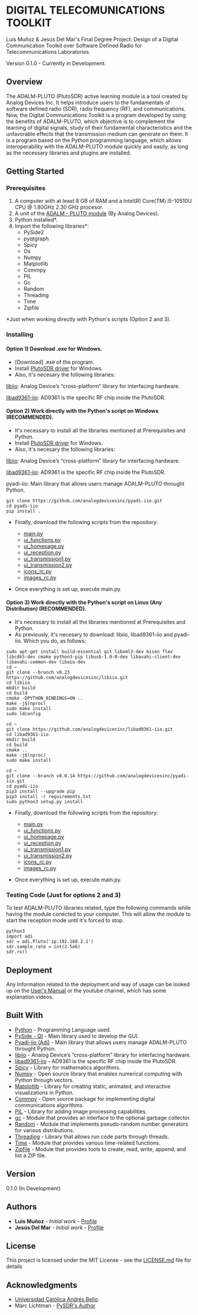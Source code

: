 # DIGITAL TELECOMUNICATIONS TOOLKIT

Luis Muñoz & Jesús Del Mar's Final Degree Project: Design of a Digital Communication Toolkit over Software Defined Radio for Telecommunications Laboratories.

Version 0.1.0 - Currently in Development.

## Overview
The ADALM-PLUTO (PlutoSDR) active learning module is a tool created by Analog Devices Inc. It helps introduce users to the fundamentals of software defined radio (SDR), radio frequency (RF), and communications. Now, the Digital Communications Toolkit is a program developed by using the benefits of ADALM-PLUTO, which objective is to complement the learning of digital signals, study of their fundamental characteristics and the unfavorable effects that the transmission medium can generate on them. It is a program based on the Python programming language, which allows interoperability with the ADALM-PLUTO module quickly and easily, as long as the necessary libraries and plugins are installed.

## Getting Started
### Prerequisites

1) A computer with at least 8 GB of RAM and a Intel(R) Core(TM) i5-10510U CPU @ 1.80GHz 2.30 GHz procesor.
2) A unit of the [ADALM - PLUTO module](https://www.analog.com/en/resources/evaluation-hardware-and-software/evaluation-boards-kits/adalm-pluto.html) (By Analog Devices).
3) Python installed*.
4) Import the following libraries*:
   - PySide2
   - pyqtgraph
   - Spicy
   - Os
   - Numpy
   - Matplotlib
   - Commpy
   - PIL
   - Gc
   - Random
   - Threading
   - Time
   - Zipfile

*Just when working directly with Python's scripts (Option 2 and 3).

### Installing
#### Option 1) Download .exe for Windows.

 - [Download] .exe of the program.
 - Install [PlutoSDR driver](https://github.com/analogdevicesinc/plutosdr-m2k-drivers-win/releases/download/v0.7/PlutoSDR-M2k-USB-Drivers.exe) for Windows.
 - Also, it's necesary the following libraries:

[libiio](https://github.com/analogdevicesinc/libiio?tab=readme-ov-file): Analog Device’s “cross-platform” library for interfacing hardware.

[libad9361-iio](https://github.com/analogdevicesinc/libad9361-iio?tab=readme-ov-file): AD9361 is the specific RF chip inside the PlutoSDR.

#### Option 2) Work directly with the Python's script on Windows (RECOMMENDED).

  - It's necessary to install all the libraries mentioned at Prerequisites and Python.
  - Install [PlutoSDR driver](https://github.com/analogdevicesinc/plutosdr-m2k-drivers-win/releases/download/v0.7/PlutoSDR-M2k-USB-Drivers.exe) for Windows.
  - Also, it's necesary the following libraries:

[libiio](https://github.com/analogdevicesinc/libiio?tab=readme-ov-file): Analog Device’s “cross-platform” library for interfacing hardware.

[libad9361-iio](https://github.com/analogdevicesinc/libad9361-iio?tab=readme-ov-file): AD9361 is the specific RF chip inside the PlutoSDR.

pyadi-iio: Main library that allows users manage ADALM-PLUTO throught Python.
```
git clone https://github.com/analogdevicesinc/pyadi-iio.git
cd pyadi-iio
pip install .
```
  - Finally, download the following scripts from the repository:
    * [main.py](https://github.com/LuisMunoz1997/Digital-Telecomunications-Toolkit-0.1.0/blob/main/main.py)
    * [ui_functions.py](https://github.com/LuisMunoz1997/Digital-Telecomunications-Toolkit-0.1.0/blob/main/ui_functions.py)
    * [ui_homepage.py](https://github.com/LuisMunoz1997/Digital-Telecomunications-Toolkit-0.1.0/blob/main/ui_homepage.py)
    * [ui_reception.py](https://github.com/LuisMunoz1997/Digital-Telecomunications-Toolkit-0.1.0/blob/main/ui_reception.py)
    * [ui_transmission1.py](https://github.com/LuisMunoz1997/Digital-Telecomunications-Toolkit-0.1.0/blob/main/ui_transmission1.py)
    * [ui_transmission2.py](https://github.com/LuisMunoz1997/Digital-Telecomunications-Toolkit-0.1.0/blob/main/ui_transmission2.py)
    * [icons_rc.py](https://github.com/LuisMunoz1997/Digital-Telecomunications-Toolkit-0.1.0/blob/main/icons_rc.py)
    * [images_rc.py](https://github.com/LuisMunoz1997/Digital-Telecomunications-Toolkit-0.1.0/blob/main/images_rc.py)
      
  - Once everything is set up, execute main.py.


#### Option 3) Work directly with the Python's script on Linux (Any Distribution) (RECOMMENDED).

  - It's necessary to install all the libraries mentioned at Prerequisites and Python.
  - As previously, it's necesary to download: libiio, libad9361-iio and pyadi-iio. Which you do, as follows:

```
sudo apt-get install build-essential git libxml2-dev bison flex libcdk5-dev cmake python3-pip libusb-1.0-0-dev libavahi-client-dev libavahi-common-dev libaio-dev
cd ~
git clone --branch v0.23 https://github.com/analogdevicesinc/libiio.git
cd libiio
mkdir build
cd build
cmake -DPYTHON_BINDINGS=ON ..
make -j$(nproc)
sudo make install
sudo ldconfig

cd ~
git clone https://github.com/analogdevicesinc/libad9361-iio.git
cd libad9361-iio
mkdir build
cd build
cmake ..
make -j$(nproc)
sudo make install

cd ~
git clone --branch v0.0.14 https://github.com/analogdevicesinc/pyadi-iio.git
cd pyadi-iio
pip3 install --upgrade pip
pip3 install -r requirements.txt
sudo python3 setup.py install
```
  - Finally, download the following scripts from the repository:
    * [main.py](https://github.com/LuisMunoz1997/Digital-Telecomunications-Toolkit-0.1.0/blob/main/main.py)
    * [ui_functions.py](https://github.com/LuisMunoz1997/Digital-Telecomunications-Toolkit-0.1.0/blob/main/ui_functions.py)
    * [ui_homepage.py](https://github.com/LuisMunoz1997/Digital-Telecomunications-Toolkit-0.1.0/blob/main/ui_homepage.py)
    * [ui_reception.py](https://github.com/LuisMunoz1997/Digital-Telecomunications-Toolkit-0.1.0/blob/main/ui_reception.py)
    * [ui_transmission1.py](https://github.com/LuisMunoz1997/Digital-Telecomunications-Toolkit-0.1.0/blob/main/ui_transmission1.py)
    * [ui_transmission2.py](https://github.com/LuisMunoz1997/Digital-Telecomunications-Toolkit-0.1.0/blob/main/ui_transmission2.py)
    * [icons_rc.py](https://github.com/LuisMunoz1997/Digital-Telecomunications-Toolkit-0.1.0/blob/main/icons_rc.py)
    * [images_rc.py](https://github.com/LuisMunoz1997/Digital-Telecomunications-Toolkit-0.1.0/blob/main/images_rc.py)

  - Once everything is set up, execute main.py.

### Testing Code (Just for options 2 and 3)

To test ADALM-PLUTO libraries related, type the following commands while having the module conected to your computer. This will allow the module to start the reception mode until it's forced to stop. 

```
python3
import adi
sdr = adi.Pluto('ip:192.168.2.1')
sdr.sample_rate = int(2.5e6)
sdr.rx()
```

## Deployment

Any Information related to the deployment and way of usage can be looked up on the [User's Manual](https://github.com/LuisMunoz1997/Tesis/blob/main/Digital%20Communications%20Toolkit%20-%20User's%20Manual%20(Spanish%20Version).pdf) or the youtube channel, which has some explanation videos.

## Built With

* [Python](https://www.python.org/) - Programming Language used.
* [PySide - Qt](https://wiki.qt.io/Qt_for_Python) - Main library used to develop the GUI.
* [Pyadi-iio (Adi)](https://wiki.analog.com/resources/tools-software/linux-software/pyadi-iio) - Main library that allows users manage ADALM-PLUTO throught Python.
* [libiio](https://github.com/analogdevicesinc/libiio?tab=readme-ov-file) - Analog Device’s “cross-platform” library for interfacing hardware.
* [libad9361-iio](https://github.com/analogdevicesinc/libad9361-iio?tab=readme-ov-file) - AD9361 is the specific RF chip inside the PlutoSDR.
* [Spicy](https://scipy.org/) - Library for mathematics algorithms.
* [Numpy](https://numpy.org/) - Open source library that enables numerical computing with Python through vectors.
* [Matplotlib](https://matplotlib.org/) - Library for creating static, animated, and interactive visualizations in Python.
* [Commpy](https://commpy.readthedocs.io/en/latest/index.html) - Open source package for implementing digital communications algorithms.
* [PIL](https://pypi.org/project/pillow/) - Library for adding image processing capabilities.
* [gc](https://docs.python.org/3/library/gc.html) - Module that provides an interface to the optional garbage collector.
* [Random](https://docs.python.org/3/library/random.html) - Module that implements pseudo-random number generators for various distributions.
* [Threading](https://docs.python.org/es/3.8/library/threading.html) - Library that allows run code parts through threads.
* [Time](https://docs.python.org/3/library/time.html) - Module that provides various time-related functions.
* [Zipfile](https://docs.python.org/3/library/zipfile.html) - Module that provides tools to create, read, write, append, and list a ZIP file.

## Version

0.1.0 (In Development)

## Authors

* **Luis Muñoz** - *Initial work* - [Profile](https://github.com/LuisMunoz1997)
* **Jesús Del Mar** - *Initial work* - [Profile](https://github.com/DelMar1111)

## License

This project is licensed under the MIT License - see the [LICENSE.md](LICENSE.md) file for details

## Acknowledgments

* [Universidad Católica Andrés Bello](https://www.ucab.edu.ve/).
* Marc Lichtman - [PySDR's Author](https://pysdr.org/index.html)
  
  


